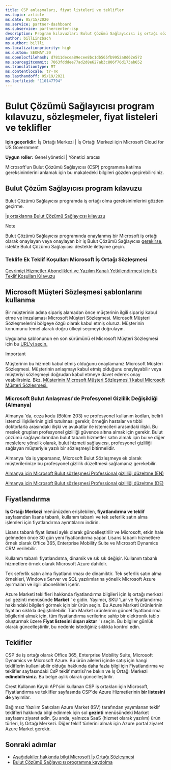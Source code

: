 ```yaml
---
title: CSP anlaşmaları, fiyat listeleri ve teklifler
ms.topic: article
ms.date: 05/15/2020
ms.service: partner-dashboard
ms.subservice: partnercenter-csp
description: Program kılavuzları Bulut Çözümü Sağlayıcısı iş ortağı sözleşmelerine, müşteri sözleşmelerine, fiyat listelerine ve tekliflere bağlantılar bulun.
author: billLinzbach
ms.author: billli
ms.localizationpriority: high
ms.custom: SEOMAY.20
ms.openlocfilehash: d7811decea89ecee8bc1db565fb9952a8d62e572
ms.sourcegitcommit: 7063fdddee77ad2d8e627ab3c806f76d173ab652
ms.translationtype: MT
ms.contentlocale: tr-TR
ms.lasthandoff: 05/19/2021
ms.locfileid: "110147794"
---
```

# <a name="cloud-solution-provider-program-guide-agreements-price-lists-and-offers"></a>Bulut Çözümü Sağlayıcısı program kılavuzu, sözleşmeler, fiyat listeleri ve teklifler

**Için geçerlidir:** İş Ortağı Merkezi | İş Ortağı Merkezi için Microsoft Cloud for US Government

**Uygun roller:** Genel yönetici | Yönetici aracısı

Microsoft'un Bulut Çözümü Sağlayıcısı (CSP) programına katılma gereksinimlerini anlamak için bu makaledeki bilgileri gözden geçirebilirsiniz.

## <a name="cloud-solution-provider-program-guide"></a>Bulut Çözüm Sağlayıcısı program kılavuzu

Bulut Çözümü Sağlayıcısı programda iş ortağı olma gereksinimlerini gözden geçirme.

[İş ortaklarına Bulut Çözümü Sağlayıcısı kılavuzu](https://go.microsoft.com/fwlink/p/?LinkId=617100)

>[!Note]
>Bulut Çözümü Sağlayıcısı programında onaylanmış bir Microsoft iş ortağı olarak onaylayan veya onaylayan bir iş Bulut Çözümü Sağlayıcısı [gerekirse,](https://partner.microsoft.com/pcv/servicerequests/create) istekte Bulut Çözümü Sağlayıcısı destekle iletişime geçin.

### <a name="additional-offer-terms-to-the-microsoft-partner-agreement"></a>Teklife Ek Teklif Koşulları Microsoft İş Ortağı Sözleşmesi

[Çevrimiçi Hizmetler Abonelikleri ve Yazılım Kanalı Yetkilendirmesi için Ek Teklif Koşulları Kılavuzu](https://query.prod.cms.rt.microsoft.com/cms/api/am/binary/RE3NOo7)

## <a name="microsoft-customer-agreement-customer-templates"></a>Microsoft Müşteri Sözleşmesi şablonlarını kullanma

Bir müşterinin adına sipariş alamadan önce müşterinin ilgili siparişi kabul etme ve imzalaması Microsoft Müşteri Sözleşmesi. Microsoft Müşteri Sözleşmelerini bölgeye özgü olarak kabul etmiş oluruz. Müşterinin konumunu temel alarak doğru ülkeyi seçmeyi doğrulayın.

Uygulama şablonunun en son sürümünü el Microsoft Müşteri Sözleşmesi için bu [URL'yi seçin.](https://aka.ms/customeragreement)

>[!IMPORTANT]
>Müşterinin bu hizmeti kabul etmiş olduğunu onaylamanız Microsoft Müşteri Sözleşmesi. Müşterinin anlaşmayı kabul etmiş olduğunu onaylayabilir veya müşteriyi sözleşmeyi doğrudan kabul etmeye davet ederek onay veabilirsiniz. Bkz. [Müşterinin Microsoft Müşteri Sözleşmesi'i kabul Microsoft Müşteri Sözleşmesi.](confirm-customer-agreement.md)

### <a name="professional-secrecy-amendment-to-the-microsoft-cloud-agreement-germany"></a>Microsoft Bulut Anlaşması'de Profesyonel Gizlilik Değişikliği (Almanya)

Almanya 'da, ceza kodu (Bölüm 203) ve profesyonel kullanım kodları, belirli istemci ilişkilerinin gizli tutulması gerekir, örneğin hastalar ve tıbbi doktorlarla arasındaki ilişki ve avukatlar ile istemcileri arasındaki ilişki. Bu meslek grupları profesyonel gizliliği güvence altına almak için gerekir. Bulut çözümü sağlayıcılarından bulut tabanlı hizmetler satın almak için bu ve diğer meslelere yönelik olarak, bulut hizmeti sağlayıcısı, profesyonel gizliliği sağlayan müşteriyle yazılı bir sözleşmeyi bitirmelidir.

Almanya 'da iş yaparsanız, Microsoft Bulut Sözleşmeye ek olarak müşterilerinize bu profesyonel gizlilik düzeltmesi sağlamanız gerekebilir.

[Almanya için Microsoft Bulut sözleşmesi Professional gizliliği düzeltme (EN)](https://go.microsoft.com/fwlink/?linkid=2030827&clcid=0x409)

[Almanya için Microsoft Bulut sözleşmesi Professional gizliliği düzeltme (DE)](https://go.microsoft.com/fwlink/?linkid=2030827&clcid=0x407)

## <a name="pricing"></a>Fiyatlandırma

**Iş Ortağı Merkezi** menünüzden erişilebilen, **fiyatlandırma ve teklif** sayfasından lisans tabanlı, kullanım tabanlı ve tek seferlik satın alma işlemleri için fiyatlandırma ayrıntılarını indirin.

Lisans tabanlı fiyat listesi aylık olarak güncelleştirilir ve Microsoft, etkin hale gelmeden önce 30 gün yeni fiyatlandırma yapar. Lisans tabanlı hizmetlere örnek olarak Office 365, Enterprise Mobility Suite ve Microsoft Dynamics CRM verilebilir. 

Kullanım tabanlı fiyatlandırma, dinamik ve sık sık değişir. Kullanım tabanlı hizmetlere örnek olarak Microsoft Azure dahildir.

Tek seferlik satın alma fiyatlandırması de dinamiktir. Tek seferlik satın alma örnekleri, Windows Server ve SQL yazılımlarına yönelik Microsoft Azure ayırmaları ve ilgili abonelikleri içerir.

Azure Marketi teklifleri hakkında fiyatlandırma bilgileri için Iş ortağı merkezi sol gezinti menüsünde **Market** ' e gidin. Yayımcı, SKU 'Lar ve fiyatlandırma hakkındaki bilgileri görmek için bir ürün seçin. Bu Azure Marketi ürünlerinin fiyatları sıklıkla değiştirilebilir. Tüm Market ürünlerinin güncel fiyatlandırma bilgilerini almak için, tüm fiyatlandırma verilerine sahip bir elektronik tablo oluşturmak üzere **Fiyat listesini dışarı aktar** ' ı seçin. Bu bilgiler günlük olarak güncelleştirilir, bu nedenle istediğiniz sıklıkta kontrol edin.

## <a name="offers"></a>Teklifler

CSP'de iş ortağı olarak Office 365, Enterprise Mobility Suite, Microsoft Dynamics ve Microsoft Azure. Bu ürün aileleri içinde satış için hangi tekliflerin kullanılabilir olduğu hakkında daha  fazla bilgi için Fiyatlandırma ve teklifler sayfasındaki CsP teklif matrisi'ne bakın ve İş Ortağı Merkezi **edinebilirsiniz.** Bu belge aylık olarak güncelleştirilir.

Crest Kullanım Kaydı API'sini kullanan CSP iş ortakları için Microsoft, Fiyatlandırma ve teklifler sayfasında CSP'de Azure Hizmetlerinin **bir listesini de** yayımlar.

Bağımsız Yazılım Satıcıları Azure Market (ISV) tarafından yayımlanan teklif teklifleri hakkında bilgi edinmek için sol **gezinti** menüsündeki Market sayfasını ziyaret edin. Şu anda, yalnızca SaaS (hizmet olarak yazılım) ürün türleri, İş Ortağı Merkezi. Diğer teklif türlerini almak için Azure portal ziyaret Azure Market gerekir.

## <a name="next-steps"></a>Sonraki adımlar

- [Aşağıdakiler hakkında bilgi Microsoft İş Ortağı Sözleşmesi](microsoft-partner-agreement.md)
- [Bulut Çözümü Sağlayıcısı programına kaydolma](enrolling-in-the-csp-program.md)
